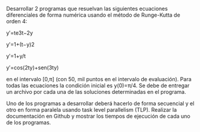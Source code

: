Desarrollar 2 programas que resuelvan las siguientes ecuaciones diferenciales de forma numérica usando el método de Runge-Kutta de orden 4:

y′=te3t−2y

y′=1+(t−y)2

y′=1+y/t

y′=cos(2ty)+sen(3ty)

en el intervalo [0,π] (con 50, mil puntos en el intervalo de evaluación). Para todas las ecuaciones la condición inicial es y(0)=π/4. Se debe de entregar un archivo por cada una de las soluciones determinadas en el programa.

Uno de los programas a desarrollar deberá hacerlo de forma secuencial y el otro en forma paralela usando task level parallelism (TLP). Realizar la documentación en Github y mostrar los tiempos de ejecución de cada uno de los programas.